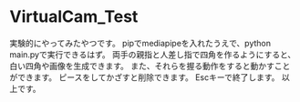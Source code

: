 # VirtualCam_Test
実験的にやってみたやつです。
pipでmediapipeを入れたうえで、python main.pyで実行できるはず。
両手の親指と人差し指で四角を作るようにすると、白い四角や画像を生成できます。
また、それらを握る動作をすると動かすことができます。
ピースをしてかざすと削除できます。
Escキーで終了します。
以上です。
